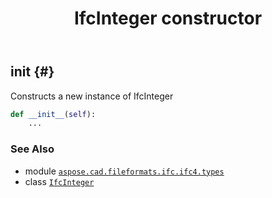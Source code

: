 ﻿---
title: IfcInteger constructor
second_title: Aspose.CAD for Python via .NET API References
description: 
type: docs
weight: 10
url: /python-net/aspose.cad.fileformats.ifc.ifc4.types/ifcinteger/__init__/
is_root: false
---

## __init__ {#}

Constructs a new instance of IfcInteger



```python
def __init__(self):
    ...
```





### See Also
* module [`aspose.cad.fileformats.ifc.ifc4.types`](../../)
* class [`IfcInteger`](/cad/python-net/aspose.cad.fileformats.ifc.ifc4.types/ifcinteger)
